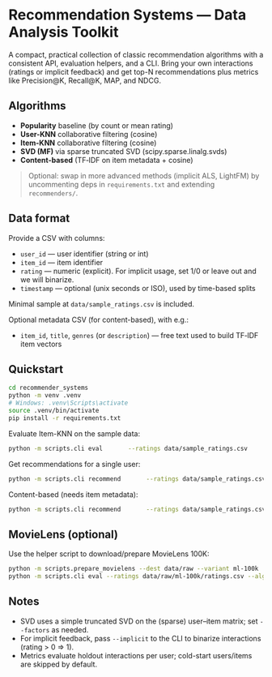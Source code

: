# Recommendation Systems — Data Analysis Toolkit

A compact, practical collection of classic recommendation algorithms with a consistent API, evaluation helpers, and a CLI. Bring your own interactions (ratings or implicit feedback) and get top-N recommendations plus metrics like Precision@K, Recall@K, MAP, and NDCG.

## Algorithms
- **Popularity** baseline (by count or mean rating)
- **User-KNN** collaborative filtering (cosine)
- **Item-KNN** collaborative filtering (cosine)
- **SVD (MF)** via sparse truncated SVD (scipy.sparse.linalg.svds)
- **Content-based** (TF‑IDF on item metadata + cosine)

> Optional: swap in more advanced methods (implicit ALS, LightFM) by uncommenting deps in `requirements.txt` and extending `recommenders/`.

## Data format
Provide a CSV with columns:
- `user_id` — user identifier (string or int)
- `item_id` — item identifier
- `rating` — numeric (explicit). For implicit usage, set 1/0 or leave out and we will binarize.
- `timestamp` — optional (unix seconds or ISO), used by time-based splits

Minimal sample at `data/sample_ratings.csv` is included.

Optional metadata CSV (for content-based), with e.g.:
- `item_id`, `title`, `genres` (or `description`) — free text used to build TF‑IDF item vectors

## Quickstart
```bash
cd recommender_systems
python -m venv .venv
# Windows: .venv\Scripts\activate
source .venv/bin/activate
pip install -r requirements.txt
```

Evaluate Item-KNN on the sample data:
```bash
python -m scripts.cli eval       --ratings data/sample_ratings.csv       --algo itemknn --topk 10 --min-user-interactions 3
```

Get recommendations for a single user:
```bash
python -m scripts.cli recommend       --ratings data/sample_ratings.csv       --algo svd --user u_3 --topk 5
```

Content-based (needs item metadata):
```bash
python -m scripts.cli recommend       --ratings data/sample_ratings.csv       --items data/sample_items.csv       --algo content --user u_3 --topk 5 --text-cols title,genres
```

## MovieLens (optional)
Use the helper script to download/prepare MovieLens 100K:
```bash
python -m scripts.prepare_movielens --dest data/raw --variant ml-100k
python -m scripts.cli eval --ratings data/raw/ml-100k/ratings.csv --algo itemknn --topk 10
```

## Notes
- SVD uses a simple truncated SVD on the (sparse) user–item matrix; set `--factors` as needed.
- For implicit feedback, pass `--implicit` to the CLI to binarize interactions (rating > 0 ⇒ 1).
- Metrics evaluate holdout interactions per user; cold-start users/items are skipped by default.